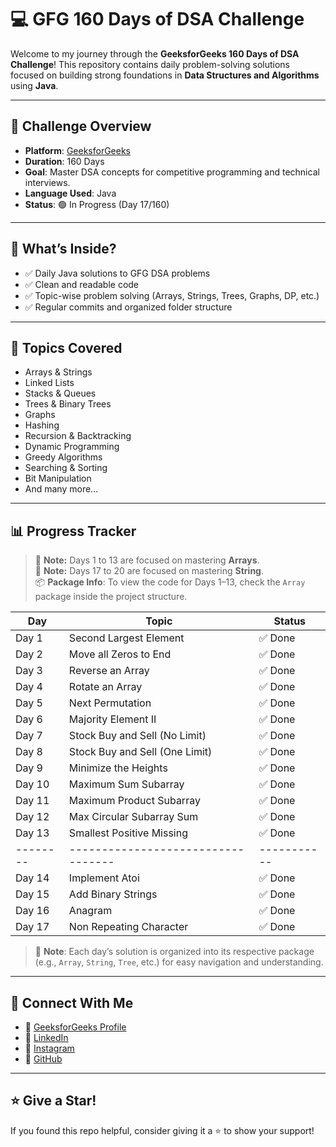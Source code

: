 # 💻 GFG 160 Days of DSA Challenge

Welcome to my journey through the **GeeksforGeeks 160 Days of DSA Challenge**! This repository contains daily problem-solving solutions focused on building strong foundations in **Data Structures and Algorithms** using **Java**.

---

## 📅 Challenge Overview

- **Platform**: [GeeksforGeeks](https://www.geeksforgeeks.org/)
- **Duration**: 160 Days
- **Goal**: Master DSA concepts for competitive programming and technical interviews.
- **Language Used**: Java
- **Status**: 🟢 In Progress (Day 17/160)

---

## 📌 What’s Inside?

- ✅ Daily Java solutions to GFG DSA problems  
- ✅ Clean and readable code  
- ✅ Topic-wise problem solving (Arrays, Strings, Trees, Graphs, DP, etc.)  
- ✅ Regular commits and organized folder structure

---

## 🧠 Topics Covered

- Arrays & Strings  
- Linked Lists  
- Stacks & Queues  
- Trees & Binary Trees  
- Graphs  
- Hashing  
- Recursion & Backtracking  
- Dynamic Programming  
- Greedy Algorithms  
- Searching & Sorting  
- Bit Manipulation  
- And many more...

---

## 📊 Progress Tracker

> 🧠 **Note:** Days 1 to 13 are focused on mastering **Arrays**.  
> 🧠 **Note:** Days 17 to 20 are focused on mastering **String**.  
> 📦 **Package Info**: To view the code for Days 1–13, check the `Array` package inside the project structure.

| Day    | Topic                           | Status    |
|--------|----------------------------------|-----------|
| Day 1  | Second Largest Element           | ✅ Done    |
| Day 2  | Move all Zeros to End            | ✅ Done    |
| Day 3  | Reverse an Array                 | ✅ Done    |
| Day 4  | Rotate an Array                  | ✅ Done    |
| Day 5  | Next Permutation                 | ✅ Done    |
| Day 6  | Majority Element II              | ✅ Done    |
| Day 7  | Stock Buy and Sell (No Limit)    | ✅ Done    |
| Day 8  | Stock Buy and Sell (One Limit)   | ✅ Done    |
| Day 9  | Minimize the Heights             | ✅ Done    |
| Day 10 | Maximum Sum Subarray             | ✅ Done    |
| Day 11 | Maximum Product Subarray         | ✅ Done    |
| Day 12 | Max Circular Subarray Sum        | ✅ Done    |
| Day 13 | Smallest Positive Missing        | ✅ Done    |
|--------|----------------------------------|-----------|
| Day 14 | Implement Atoi                   | ✅ Done    |
| Day 15 | Add Binary Strings               | ✅ Done    |
| Day 16 | Anagram                          | ✅ Done    |
| Day 17 | Non Repeating Character          | ✅ Done    |


> 📁 **Note**: Each day’s solution is organized into its respective package (e.g., `Array`, `String`, `Tree`, etc.) for easy navigation and understanding.

---

## 🔗 Connect With Me

- 📌 [GeeksforGeeks Profile](https://www.geeksforgeeks.org/user/roushan_shukla2/)
- 💼 [LinkedIn](https://www.linkedin.com/in/roushanshukla2/)
- 📸 [Instagram](https://www.instagram.com/roushan.shukla.2/) 
- 📁 [GitHub](https://github.com/roushanshukla2)

---

## ⭐ Give a Star!

If you found this repo helpful, consider giving it a ⭐ to show your support!
